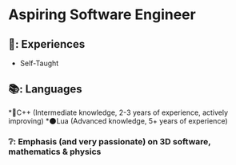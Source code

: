 # Aspiring Software Engineer
## 🔰: Experiences
* Self-Taught
## 📚: Languages
*🧰C++ (Intermediate knowledge, 2-3 years of experience, actively improving)
*🌑Lua (Advanced knowledge, 5+ years of experience)
### ❔: Emphasis (and very passionate) on 3D software, mathematics & physics

<!--
**Pyritium/Pyritium** is a ✨ _special_ ✨ repository because its `README.md` (this file) appears on your GitHub profile.

Here are some ideas to get you started:

- 🔭 I’m currently working on ...
- 🌱 I’m currently learning ...
- 👯 I’m looking to collaborate on ...
- 🤔 I’m looking for help with ...
- 💬 Ask me about ...
- 📫 How to reach me: ...
- 😄 Pronouns: ...
- ⚡ Fun fact: ...
-->
